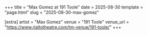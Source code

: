 +++
title = "Max Gomez at 191 Toole"
date = 2025-08-30
template = "page.html"
slug = "2025-08-30-max-gomez"

[extra]
artist = "Max Gomez"
venue = "191 Toole"
venue_url = "https://www.rialtotheatre.com/tm-venue/191-toole/"
+++
